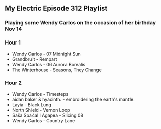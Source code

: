 ## My Electric Episode 312 Playlist
### Playing some Wendy Carlos on the occasion of her birthday Nov 14

### Hour 1
* Wendy Carlos - 07 Midnight Sun
* Grandbruit - Rempart
* Wendy Carlos - 06 Aurora Borealis
* The Winterhouse - Seasons, They Change

### Hour 2
* Wendy Carlos - Timesteps
* aidan baker & hyacinth. - embroidering the earth's mantle.
* Layia - Black Lung
* North Shield - Vernon Loop
* Saša Spačal I Agapea - Slicing 08
* Wendy Carlos - Country Lane
